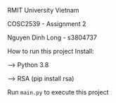 RMIT University Vietnam

COSC2539 - Assignment 2

Nguyen Dinh Long - s3804737

How to run this project
Install:

--> Python 3.8

--> RSA (pip install rsa)

Run `main.py` to execute this project
